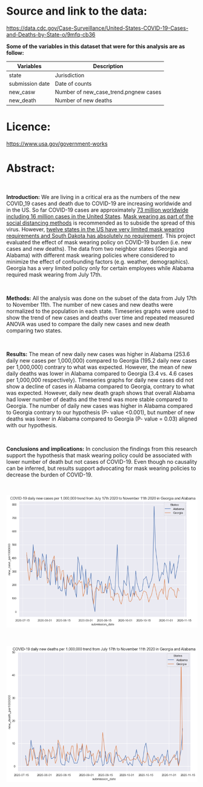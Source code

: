 
# Source and link to the data:
https://data.cdc.gov/Case-Surveillance/United-States-COVID-19-Cases-and-Deaths-by-State-o/9mfq-cb36

**Some of the variables in this dataset that  were for this analysis are as follow:**

|Variables   | Description|
|------------|------------|
| state |Jurisdiction|
| submission date |Date of counts|
| new_casw |Number of new_case_trend.pngnew cases|
| new_death| Number of new deaths|


# Licence:
https://www.usa.gov/government-works


# Abstract:

<br>

**Introduction:** 
We are living in a critical era as the numbers of the new COVID_19 cases and death due to COVID-19 are increasing worldwide and in the US. So far COVID-19 cases are approximately [73 million worldwide including 16 million cases in the United States](https://coronavirus.jhu.edu/map.html). [Mask wearing as part of the social distancing methods](https://www.cdc.gov/coronavirus/2019-ncov/prevent-getting-sick/cloth-face-cover-guidance.html) is recommended as to subside the spread of this virus. However, [twelve states in the US have very limited mask wearing requirements and South Dakota has absolutely no requirement](https://masks4all.co/what-states-require-masks/). This project evaluated the effect of mask wearing policy on COVID-19 burden (i.e. new cases and new deaths). The data from two neighbor states (Georgia and Alabama) with different mask wearing policies where considered to minimize the effect of confounding factors (e.g. weather, demographics). Georgia has a very limited policy only for certain employees while Alabama required mask wearing from July 17th.

<br>

**Methods:** 
All the analysis was done on the subset of the data from July 17th to November 11th. The number of new cases and new deaths were normalized to the population in each state. Timeseries graphs were used to show the trend of new cases and deaths over time and repeated measured ANOVA was used to compare the daily new cases and new death comparing two states. 

<br>

**Results:** 
The mean of new daily new cases was higher in Alabama (253.6 daily new cases per 1,000,000) compared to Georgia (195.2 daily new cases per 1,000,000) contrary to what was expected. However, the mean of new daily deaths was lower in Alabama compared to Georgia (3.4 vs. 4.6 cases per 1,000,000 respectively). Timeseries graphs for daily new cases did not show a decline of cases in Alabama compared to Georgia, contrary to what was expected. However, daily new death graph shows that overall Alabama had lower number of deaths and the trend was more stable compared to Georgia. The number of daily new cases was higher in Alabama compared to Georgia contrary to our hypothesis (P- value <0.001), but number of new deaths was lower in Alabama compared to Georgia (P- value = 0.03) aligned with our hypothesis.

<br>

**Conclusions and implications:** 
In conclusion the findings from this research support the hypothesis that mask wearing policy could be associated with lower number of death but not cases of COVID-19. Even though no causality can be inferred, but results support advocating for mask wearing policies to decrease the burden of COVID-19.


<br>

![Graph 1](/new-case-trend.png)

<br>

![Graph 2](/new-death-trend.png)

<br>
